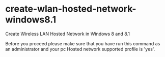 # create-wlan-hosted-network-windows8.1
Create Wireless LAN Hosted Network in Windows 8 and 8.1

Before you proceed please make sure that you have run this command as 
an administrator and your pc Hosted network supported profile is 'yes'.
